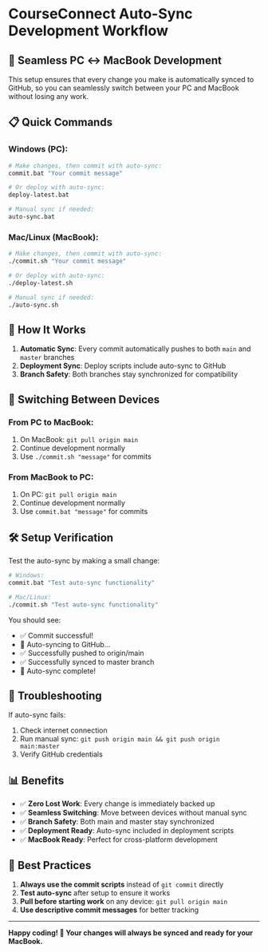 # CourseConnect Auto-Sync Development Workflow

## 🚀 Seamless PC ↔ MacBook Development

This setup ensures that every change you make is automatically synced to GitHub, so you can seamlessly switch between your PC and MacBook without losing any work.

## 📋 Quick Commands

### Windows (PC):
```bash
# Make changes, then commit with auto-sync:
commit.bat "Your commit message"

# Or deploy with auto-sync:
deploy-latest.bat

# Manual sync if needed:
auto-sync.bat
```

### Mac/Linux (MacBook):
```bash
# Make changes, then commit with auto-sync:
./commit.sh "Your commit message"

# Or deploy with auto-sync:
./deploy-latest.sh

# Manual sync if needed:
./auto-sync.sh
```

## 🔄 How It Works

1. **Automatic Sync**: Every commit automatically pushes to both `main` and `master` branches
2. **Deployment Sync**: Deploy scripts include auto-sync to GitHub
3. **Branch Safety**: Both branches stay synchronized for compatibility

## 📱 Switching Between Devices

### From PC to MacBook:
1. On MacBook: `git pull origin main`
2. Continue development normally
3. Use `./commit.sh "message"` for commits

### From MacBook to PC:
1. On PC: `git pull origin main`
2. Continue development normally
3. Use `commit.bat "message"` for commits

## 🛠️ Setup Verification

Test the auto-sync by making a small change:

```bash
# Windows:
commit.bat "Test auto-sync functionality"

# Mac/Linux:
./commit.sh "Test auto-sync functionality"
```

You should see:
- ✅ Commit successful!
- 🔄 Auto-syncing to GitHub...
- ✅ Successfully pushed to origin/main
- ✅ Successfully synced to master branch
- 🎉 Auto-sync complete!

## 🚨 Troubleshooting

If auto-sync fails:
1. Check internet connection
2. Run manual sync: `git push origin main && git push origin main:master`
3. Verify GitHub credentials

## 📊 Benefits

- ✅ **Zero Lost Work**: Every change is immediately backed up
- ✅ **Seamless Switching**: Move between devices without manual sync
- ✅ **Branch Safety**: Both main and master stay synchronized
- ✅ **Deployment Ready**: Auto-sync included in deployment scripts
- ✅ **MacBook Ready**: Perfect for cross-platform development

## 🎯 Best Practices

1. **Always use the commit scripts** instead of `git commit` directly
2. **Test auto-sync** after setup to ensure it works
3. **Pull before starting work** on any device: `git pull origin main`
4. **Use descriptive commit messages** for better tracking

---

**Happy coding! 🚀 Your changes will always be synced and ready for your MacBook.**
